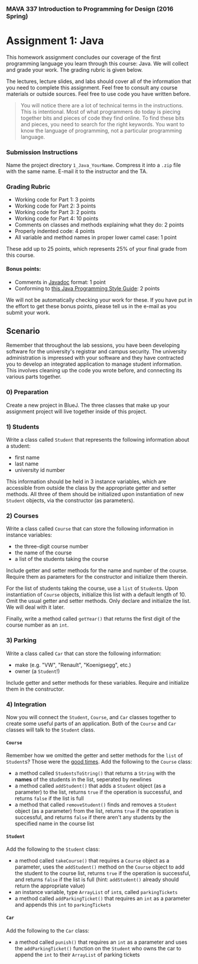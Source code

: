 ### MAVA 337 Introduction to Programming for Design  (2016 Spring)

# Assignment 1: Java

This homework assignment concludes our coverage of the first programming language you learn through this course: Java. We will collect and grade your work. The grading rubric is given below.

The lectures, lecture slides, and labs should cover all of the information that you need to complete this assignment. Feel free to consult any course materials or outside sources. Feel free to use code you have written before.

> You will notice there are a lot of technical terms in the instructions. This is intentional. Most of what programmers do today is piecing together bits and pieces of code they find online. To find these bits and pieces, you need to search for the right keywords. You want to know the language of programming, not a particular programming language.

### Submission Instructions

Name the project directory `1_Java_YourName`. Compress it into a `.zip` file with the same name. E-mail it to the instructor and the TA.

### Grading Rubric

- Working code for Part 1: 3 points
- Working code for Part 2: 3 points
- Working code for Part 3: 2 points
- Working code for Part 4: 10 points
- Comments on classes and methods explaining what they do: 2 points
- Properly indented code: 4 points
- All variable and method names in proper lower camel case: 1 point

These add up to 25 points, which represents 25% of your final grade from this course.

#### Bonus points:

- Comments in [Javadoc](http://www.oracle.com/technetwork/articles/java/index-137868.html) format: 1 point
- Conforming to [this Java Programming Style Guide](http://www.javaranch.com/styleLong.jsp): 2 points

We will not be automatically checking your work for these. If you have put in the effort to get these bonus points, please tell us in the e-mail as you submit your work.

## Scenario

Remember that throughout the lab sessions, you have been developing software for the university's registrar and campus security. The university administration is impressed with your software and they have contracted you to develop an integrated application to manage student information. This involves cleaning up the code you wrote before, and connecting its various parts together.

### 0) Preparation

Create a new project in BlueJ. The three classes that make up your assignment project will live together inside of this project.

### 1) Students

Write a class called `Student` that represents the following information about a student:

- first name
- last name
- university id number

This information should be held in 3 instance variables, which are accessible from outside the class by the appropriate getter and setter methods. All three of them should be initialized upon instantiation of new `Student` objects, via the constructor (as parameters).

### 2) Courses

Write a class called `Course` that can store the following information in instance variables:

- the three-digit course number
- the name of the course
- a list of the students taking the course

Include getter and setter methods for the name and number of the course. Require them as parameters for the constructor and initialize them therein.

For the list of students taking the course, use a `list` of `Student`s. Upon instantiation of `Course` objects, initialize this list with a default length of 10. Omit the usual getter and setter methods. Only declare and initialize the list. We will deal with it later.

Finally, write a method called `getYear()` that returns the first digit of the course number as an `int`.

### 3) Parking

Write a class called `Car` that can store the following information:

- make (e.g. "VW", "Renault", "Koenigsegg", etc.)
- owner (a `Student`!)

Include getter and setter methods for these variables. Require and initialize them in the constructor.

### 4) Integration

Now you will connect the `Student`, `Course`, and `Car` classes together to create some useful parts of an application. Both of the `Course` and `Car` classes will talk to the `Student` class.

#### `Course`

Remember how we omitted the getter and setter methods for the `list` of `Student`s? Those were the [good times](https://youtu.be/rTusMLs9SJE). Add the following to the `Course` class:

- a method called `StudentsToString()` that returns a `String` with the **names** of the students in the list, seperated by newlines
- a method called `addStudent()` that adds a `Student` object (as a parameter) to the list, returns `true` if the operation is successful, and returns `false` if the list is full
- a method that called `removeStudent()` finds and removes a `Student` object (as a parameter) from the list, returns `true` if the operation is successful, and returns `false` if there aren't any students by the specified name in the course list

#### `Student`

Add the following to the `Student` class:

- a method called `takeCourse()` that requires a `Course` object as a parameter, uses the `addStudent()` method on the `Course` object to add the student to the course list, returns `true` if the operation is successful, and returns `false` if the list is full (hint: `addStudent()` already should return the appropriate value)
- an instance variable, type `ArrayList` of `int`s, called `parkingTickets`
- a method called `addParkingTicket()` that requires an `int` as a parameter and appends this `int` to `parkingTickets`

#### `Car`

Add the following to the `Car` class:

- a method called `punish()` that requires an `int` as a parameter and uses the `addParkingTicket()` function on the `Student` who owns the car to append the `int` to their `ArrayList` of parking tickets
